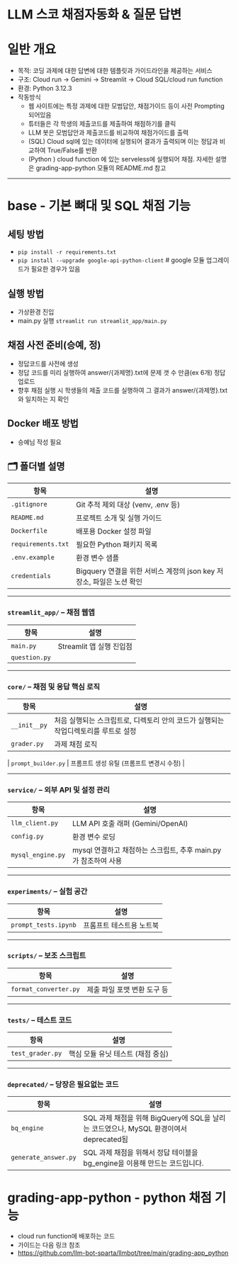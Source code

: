 # LLM 스코 채점자동화 & 질문 답변

# 일반 개요
- 목적: 코딩 과제에 대한 답변에 대한 템플릿과 가이드라인을 제공하는 서비스
- 구조: Cloud run -> Gemini -> Streamlit  -> Cloud SQL/cloud run function
- 환경: Python 3.12.3 
- 작동방식
    - 웹 사이트에는 특정 과제에 대한 모범답안, 채점가이드 등이 사전 Prompting 되어있음
    - 튜터들은 각 학생의 제출코드를 제출하여 채점하기를 클릭
    - LLM 봇은 모범답안과 제출코드를 비교하여 채점가이드를 출력
    - (SQL) Cloud sql에 있는 데이터에 실행되어 결과가 출력되며 이는 정답과 비교하여 True/False를 반환
    - (Python ) cloud function 에 있는 serveless에 실행되어 채점. 자세한 설명은 grading-app-python 모듈의 README.md 참고

---
# base - 기본 뼈대 및 SQL 채점 기능
## 세팅 방법
- `pip install -r requirements.txt`
- `pip install --upgrade google-api-python-client`  # google 모듈 업그레이드가 필요한 경우가 있음

## 실행 방법
- 가상환경 진입
- main.py 실행 `streamlit run streamlit_app/main.py`


## 채점 사전 준비(승예, 정)
- 정답코드를 사전에 생성
- 정답 코드를 미리 실행하여 answer/{과제명}.txt에 문제 갯 수 만큼(ex 6개) 정답 업로드
- 향후 채점 실행 시 학생들의 제출 코드를 실행하여 그 결과가 answer/{과제명}.txt와 일치하는 지 확인

## Docker 배포 방법
- 승예님 작성 필요

## 🗂️ 폴더별 설명

| 항목 | 설명 |
|------|------|
| `.gitignore` | Git 추적 제외 대상 (venv, .env 등) |
| `README.md` | 프로젝트 소개 및 실행 가이드 |
| `Dockerfile` | 배포용 Docker 설정 파일 |
| `requirements.txt` | 필요한 Python 패키지 목록 |
| `.env.example` | 환경 변수 샘플 |
| `credentials` | Bigquery 연결을 위한 서비스 계정의 json key 저장소, 파일은 노션 확인|
---

### `streamlit_app/` – 채점 웹앱

| 항목 | 설명 |
|------|------|
| `main.py` | Streamlit 앱 실행 진입점 |
| `question.py` |   |

---

###  `core/` – 채점 및 응답 핵심 로직

| 항목 | 설명 |
|------|------|
| `__init__py` | 처음 실행되는 스크립트로, 디렉토리 안의 코드가 실행되는 작업디렉토리를 루트로 설정 |
| `grader.py` | 과제 채점 로직 |

| `prompt_builder.py` | 프롬프트 생성 유틸 (프롬프트 변경시 수정) |

---

### `service/` – 외부 API 및 설정 관리

| 항목 | 설명 |
|------|------|
| `llm_client.py` | LLM API 호출 래퍼 (Gemini/OpenAI) |
| `config.py` | 환경 변수 로딩 |
| `mysql_engine.py` | mysql 연결하고 채점하는 스크립트, 추후 main.py가 참조하여 사용 |

---

### `experiments/` – 실험 공간

| 항목 | 설명 |
|------|------|
| `prompt_tests.ipynb` | 프롬프트 테스트용 노트북 |

---

### `scripts/` – 보조 스크립트

| 항목 | 설명 |
|------|------|
| `format_converter.py` | 제출 파일 포맷 변환 도구 등 |

---

### `tests/` – 테스트 코드

| 항목 | 설명 |
|------|------|
| `test_grader.py` | 핵심 모듈 유닛 테스트 (채점 중심) |

---

### `deprecated/` – 당장은 필요없는 코드

| 항목 | 설명 |
|------|------|
| `bq_engine` | SQL 과제 채점을 위해 BigQuery에 SQL을 날리는 코드였으나, MySQL 환경이여서 deprecated됨 |
| `generate_answer.py` | SQL 과제 채점을 위해서 정답 테이블을 bg_engine을 이용해 만드는 코드입니다. |


# grading-app-python - python 채점 기능
- cloud run function에 배포하는 코드
- 가이드는 다음 링크 참조
- https://github.com/llm-bot-sparta/llmbot/tree/main/grading-app_python

